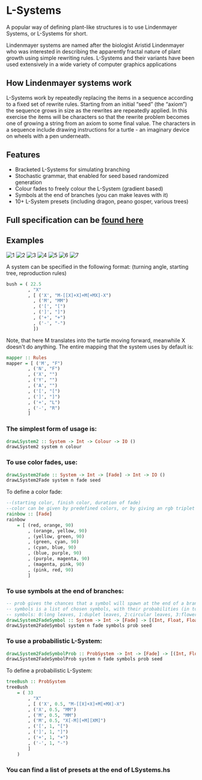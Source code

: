 # L-Systems

A popular way of defining plant-like structures is to use Lindenmayer Systems, or L-Systems for short.

Lindenmayer systems are named after the biologist Aristid Lindenmayer who was interested in describing the apparently fractal nature of plant growth using simple rewriting rules. L-Systems and their variants have been used extensively in a wide variety of computer graphics applications

## How Lindenmayer systems work
L-Systems work by repeatedly replacing the items in a sequence according to a fixed set of rewrite rules. Starting from an initial “seed” (the “axiom”) the sequence grows in size as the rewrites are repeatedly applied. In this exercise the items will be characters so that the rewrite problem becomes one of growing a string from an axiom to some final value. The characters in a sequence include drawing instructions for a turtle - an imaginary device on wheels with a pen underneath.

## Features

- Bracketed L-Systems for simulating branching
- Stochastic grammar, that enabled for seed based randomized generation
- Colour fades to freely colour the L-System (gradient based)
- Symbols at the end of branches (you can make leaves with it)
- 10+ L-System presets (including dragon, peano gosper, various trees)

## Full specification can be [found here](https://tbkhoa.web.elte.hu/projects/L-system-specification.pdf)

## Examples

![1](https://github.com/Yazurai/L-Systems/blob/master/examples/1.png)
![2](https://github.com/Yazurai/L-Systems/blob/master/examples/2.png)
![3](https://github.com/Yazurai/L-Systems/blob/master/examples/3.png)
![4](https://github.com/Yazurai/L-Systems/blob/master/examples/4.png)
![5](https://github.com/Yazurai/L-Systems/blob/master/examples/5.png)
![6](https://github.com/Yazurai/L-Systems/blob/master/examples/6.png)
![7](https://github.com/Yazurai/L-Systems/blob/master/examples/7.png)

A system can be specified in the following format: (turning angle, starting tree, reproduction rules)

```haskell
bush = ( 22.5
        , "X"
        , [ ('X', "M-[[X]+X]+M[+MX]-X")
          , ('M', "MM")
          , ('[', "[")
          , (']', "]")
          , ('+', "+")
          , ('-', "-")
          ])
```
Note, that here M translates into the turtle moving forward, meanwhile X doesn't do anything.
The entire mapping that the system uses by default is: 
```haskell
mapper :: Rules
mapper = [ ('M', "F")
        , ('N', "F")
        , ('X', "")
        , ('Y', "")
        , ('A', "")
        , ('[', "[")
        , (']', "]")
        , ('+', "L")
        , ('-', "R")
        ]
```
### The simplest form of usage is:
```haskell
drawLSystem2 :: System -> Int -> Colour -> IO ()
drawLSystem2 system n colour
```
### To use color fades, use:
```haskell
drawLSystem2Fade :: System -> Int -> [Fade] -> Int -> IO ()
drawLSystem2Fade system n fade seed
```
To define a color fade:
```haskell
--(starting color, finish color, duration of fade)
--color can be given by predefined colors, or by giving an rgb triplet (0-1)
rainbow :: [Fade]
rainbow
    = [ (red, orange, 90)
        , (orange, yellow, 90)
        , (yellow, green, 90)
        , (green, cyan, 90)
        , (cyan, blue, 90)
        , (blue, purple, 90)
        , (purple, magenta, 90)
        , (magenta, pink, 90)
        , (pink, red, 90)
        ]
```
### To use symbols at the end of branches:
```haskell
-- prob gives the chances that a symbol will spawn at the end of a branch
-- symbols is a list of chosen symbols, with their probabilities (in total should equal to 1) and their size multiplier (in this order)
-- symbols: 0:long leaves, 1:duplet leaves, 2:circular leaves, 3:flower1, 4:flower2
drawLSystem2FadeSymbol :: System -> Int -> [Fade] -> [(Int, Float, Float)] -> Float -> Int -> IO ()
drawLSystem2FadeSymbol system n fade symbols prob seed
```
### To use a probabilistic L-System:
```haskell
drawLSystem2FadeSymbolProb :: ProbSystem -> Int -> [Fade] -> [(Int, Float, Float)] -> Float -> Int -> IO ()
drawLSystem2FadeSymbolProb system n fade symbols prob seed
```
To define a probabilistic L-System:
```haskell
treeBush :: ProbSystem
treeBush
    = ( 33
        , "X"
        , [ ('X', 0.5, "M-[[X]+X]+M[+MX]-X")
        , ('X', 0.5, "MM")
        , ('M', 0.5, "MM")
        , ('M', 0.5, "X[-M][+M][XM]")
        , ('[', 1, "[")
        , (']', 1, "]")
        , ('+', 1, "+")
        , ('-', 1, "-")
        ]
    )
```

### You can find a list of presets at the end of LSystems.hs
